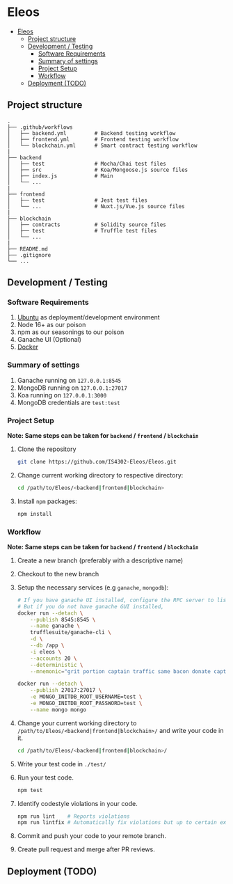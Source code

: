 # Eleos

- [Eleos](#eleos)
  - [Project structure](#project-structure)
  - [Development / Testing](#development--testing)
    - [Software Requirements](#software-requirements)
    - [Summary of settings](#summary-of-settings)
    - [Project Setup](#project-setup)
    - [Workflow](#workflow)
  - [Deployment (TODO)](#deployment-todo)

## Project structure
```
.
├── .github/workflows       
│   ├── backend.yml         # Backend testing workflow
│   ├── frontend.yml        # Frontend testing workflow
│   └── blockchain.yml      # Smart contract testing workflow
|
├── backend                 
│   ├── test                # Mocha/Chai test files
│   ├── src                 # Koa/Mongoose.js source files
│   ├── index.js            # Main
│   └── ...                 
|
├── frontend                
│   ├── test                # Jest test files
│   └── ...                 # Nuxt.js/Vue.js source files
|
├── blockchain              
│   ├── contracts           # Solidity source files
│   ├── test                # Truffle test files
│   └── ...      
|           
├── README.md
├── .gitignore
└── ...   
```

## Development / Testing

### Software Requirements

1) [Ubuntu](https://ubuntubudgie.org/) as deployment/development environment
2) Node 16+ as our poison
3) npm as our seasonings to our poison
4) Ganache UI (Optional)
5) [Docker](https://docs.docker.com/engine/install/ubuntu/)

### Summary of settings

1) Ganache running on `127.0.0.1:8545`
2) MongoDB running on `127.0.0.1:27017`
3) Koa running on `127.0.0.1:3000`
4) MongoDB credentials are `test:test`

### Project Setup

__Note: Same steps can be taken for `backend` / `frontend` / `blockchain`__

1) Clone the repository
    ```bash
    git clone https://github.com/IS4302-Eleos/Eleos.git
    ```
2) Change current working directory to respective directory:
    ```bash
    cd /path/to/Eleos/<backend|frontend|blockchain>
    ```

3) Install `npm` packages:
    ```bash
    npm install
    ```

### Workflow

__Note: Same steps can be taken for `backend` / `frontend` / `blockchain`__

1) Create a new branch (preferably with a descriptive name)
2) Checkout to the new branch 
3) Setup the necessary services (e.g `ganache`, `mongodb`):
    ```bash
    # If you have ganache UI installed, configure the RPC server to listen on 127.0.0.1:8545.
    # But if you do not have ganache GUI installed,
    docker run --detach \
        --publish 8545:8545 \
        --name ganache \
        trufflesuite/ganache-cli \
        -d \
        --db /app \
        -i eleos \
        --accounts 20 \
        --deterministic \
        --mnemonic="grit portion captain traffic same bacon donate captain brown success impulse security"
    ```

    ```bash
    docker run --detach \
        --publish 27017:27017 \
        -e MONGO_INITDB_ROOT_USERNAME=test \
        -e MONGO_INITDB_ROOT_PASSWORD=test \
        --name mongo mongo
    ```

4) Change your current working directory to `/path/to/Eleos/<backend|frontend|blockchain>/` and write your code in it.
   ```bash
   cd /path/to/Eleos/<backend|frontend|blockchain>/
   ```
5) Write your test code in `./test/`
6) Run your test code.
    ```bash
    npm test
    ```
7) Identify codestyle violations in your code.
    ```bash
    npm run lint    # Reports violations
    npm run lintfix # Automatically fix violations but up to certain extent
    ```
8) Commit and push your code to your remote branch.
9) Create pull request and merge after PR reviews.

## Deployment (TODO)